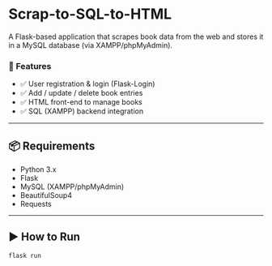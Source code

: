# Scrap-to-SQL-to-HTML

A Flask-based application that scrapes book data from the web and stores it in a MySQL database (via XAMPP/phpMyAdmin).

### 🔧 Features
- ✅ User registration & login (Flask-Login)
- ✅ Add / update / delete book entries
- ✅ HTML front-end to manage books
- ✅ SQL (XAMPP) backend integration

---

## 📦 Requirements

- Python 3.x
- Flask
- MySQL (XAMPP/phpMyAdmin)
- BeautifulSoup4
- Requests

---

## ▶️ How to Run

```bash
flask run
